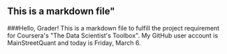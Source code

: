 ## This is a markdown file" 

###Hello, Grader! This is a markdown file to fulfill the project requirement for Coursera's "The Data Scientist's Toolbox".  My GitHub user account is MainStreetQuant and today is Friday, March 6.